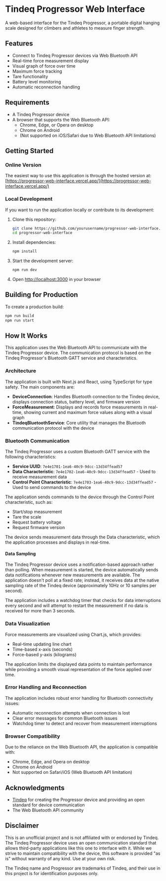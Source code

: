 # Tindeq Progressor Web Interface

A web-based interface for the Tindeq Progressor, a portable digital hanging scale designed for climbers and athletes to measure finger strength.

## Features

- Connect to Tindeq Progressor devices via Web Bluetooth API
- Real-time force measurement display
- Visual graph of force over time
- Maximum force tracking
- Tare functionality
- Battery level monitoring
- Automatic reconnection handling

## Requirements

- A Tindeq Progressor device
- A browser that supports the Web Bluetooth API:
  - Chrome, Edge, or Opera on desktop
  - Chrome on Android
  - (Not supported on iOS/Safari due to Web Bluetooth API limitations)

## Getting Started

### Online Version

The easiest way to use this application is through the hosted version at:
[https://progressor-web-interface.vercel.app/](https://progressor-web-interface.vercel.app/)

### Local Development

If you want to run the application locally or contribute to its development:

1. Clone this repository:

   ```bash
   git clone https://github.com/yourusername/progressor-web-interface.git
   cd progressor-web-interface
   ```

2. Install dependencies:

   ```bash
   npm install
   ```

3. Start the development server:

   ```bash
   npm run dev
   ```

4. Open [http://localhost:3000](http://localhost:3000) in your browser

## Building for Production

To create a production build:

```bash
npm run build
npm run start
```

## How It Works

This application uses the Web Bluetooth API to communicate with the Tindeq Progressor device. The communication protocol is based on the Tindeq Progressor's Bluetooth GATT service and characteristics.

### Architecture

The application is built with Next.js and React, using TypeScript for type safety. The main components are:

- **DeviceConnection**: Handles Bluetooth connection to the Tindeq device, displays connection status, battery level, and firmware version
- **ForceMeasurement**: Displays and records force measurements in real-time, showing current and maximum force values along with a visual graph
- **TindeqBluetoothService**: Core utility that manages the Bluetooth communication protocol with the device

### Bluetooth Communication

The Tindeq Progressor uses a custom Bluetooth GATT service with the following characteristics:

- **Service UUID**: `7e4e1701-1ea6-40c9-9dcc-13d34ffead57`
- **Data Characteristic**: `7e4e1702-1ea6-40c9-9dcc-13d34ffead57` - Used to receive measurement data
- **Control Point Characteristic**: `7e4e1703-1ea6-40c9-9dcc-13d34ffead57` - Used to send commands to the device

The application sends commands to the device through the Control Point characteristic, such as:

- Start/stop measurement
- Tare the scale
- Request battery voltage
- Request firmware version

The device sends measurement data through the Data characteristic, which the application processes and displays in real-time.

#### Data Sampling

The Tindeq Progressor device uses a notification-based approach rather than polling. When measurement is started, the device automatically sends data notifications whenever new measurements are available. The application doesn't poll at a fixed rate; instead, it receives data at the native sampling rate of the Tindeq device (approximately 10Hz or 10 samples per second).

The application includes a watchdog timer that checks for data interruptions every second and will attempt to restart the measurement if no data is received for more than 3 seconds.

### Data Visualization

Force measurements are visualized using Chart.js, which provides:

- Real-time updating line chart
- Time-based x-axis (seconds)
- Force-based y-axis (kilograms)

The application limits the displayed data points to maintain performance while providing a smooth visual representation of the force applied over time.

### Error Handling and Reconnection

The application includes robust error handling for Bluetooth connectivity issues:

- Automatic reconnection attempts when connection is lost
- Clear error messages for common Bluetooth issues
- Watchdog timer to detect and recover from measurement interruptions

### Browser Compatibility

Due to the reliance on the Web Bluetooth API, the application is compatible with:

- Chrome, Edge, and Opera on desktop
- Chrome on Android
- Not supported on Safari/iOS (Web Bluetooth API limitation)

## Acknowledgments

- [Tindeq](https://tindeq.com) for creating the Progressor device and providing an open standard for device communication
- The Web Bluetooth API community

## Disclaimer

This is an unofficial project and is not affiliated with or endorsed by Tindeq. The Tindeq Progressor device uses an open communication standard that allows third-party applications like this one to interface with it. While we strive to maintain compatibility with the device, this software is provided "as is" without warranty of any kind. Use at your own risk.

The Tindeq name and Progressor are trademarks of Tindeq, and their use in this project is for identification purposes only.
